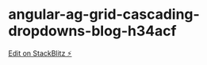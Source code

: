 # angular-ag-grid-cascading-dropdowns-blog-h34acf

[Edit on StackBlitz ⚡️](https://stackblitz.com/edit/angular-ag-grid-cascading-dropdowns-blog-h34acf)